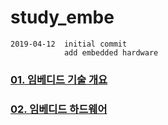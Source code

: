 # study_embe

    2019-04-12  initial commit
                add embedded hardware

### [01. 임베디드 기술 개요](https://github.com/NamSu/study-embe/blob/master/001whatisembe.md)

### [02. 임베디드 하드웨어](https://github.com/NamSu/study-embe/blob/master/002embehard.md)
